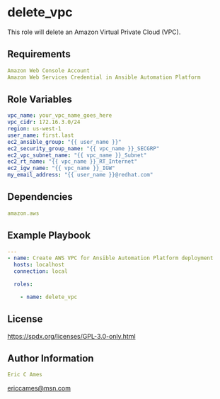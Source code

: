 delete_vpc
=========

This role will delete an Amazon Virtual Private Cloud (VPC).

Requirements
------------
```yaml
Amazon Web Console Account
Amazon Web Services Credential in Ansible Automation Platform
```
Role Variables
--------------
```yaml
vpc_name: your_vpc_name_goes_here
vpc_cidr: 172.16.3.0/24
region: us-west-1
user_name: first.last
ec2_ansible_group: "{{ user_name }}"
ec2_security_group_name: "{{ vpc_name }}_SECGRP"
ec2_vpc_subnet_name: "{{ vpc_name }}_Subnet"
ec2_rt_name: "{{ vpc_name }}_RT_Internet"
ec2_igw_name: "{{ vpc_name }}_IGW"
my_email_address: "{{ user_name }}@redhat.com"
```
Dependencies
------------
```yaml
amazon.aws
```
Example Playbook
----------------
```yaml
---
- name: Create AWS VPC for Ansible Automation Platform deployment
  hosts: localhost
  connection: local

  roles:

    - name: delete_vpc
```
License
-------

https://spdx.org/licenses/GPL-3.0-only.html

Author Information
------------------
```yaml
Eric C Ames
```
ericcames@msn.com
